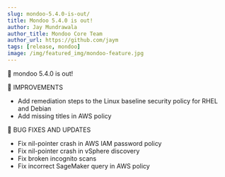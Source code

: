 ```yaml
---
slug: mondoo-5.4.0-is-out/
title: Mondoo 5.4.0 is out!
author: Jay Mundrawala
author_title: Mondoo Core Team
author_url: https://github.com/jaym
tags: [release, mondoo]
image: /img/featured_img/mondoo-feature.jpg
---
```


🥳 mondoo 5.4.0 is out!

🧹 IMPROVEMENTS

- Add remediation steps to the Linux baseline security policy for RHEL and Debian
- Add missing titles in AWS policy

🐛 BUG FIXES AND UPDATES

- Fix nil-pointer crash in AWS IAM password policy
- Fix nil-pointer crash in vSphere discovery
- Fix broken incognito scans
- Fix incorrect SageMaker query in AWS policy
